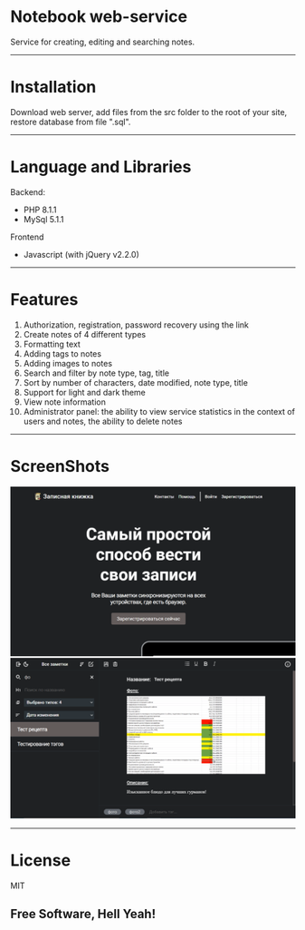 # Notebook web-service

Service for creating, editing and searching notes.

---

# Installation

Download web server, add files from the src folder to the root of your site, restore database from file ".sql".

---

# Language and Libraries

Backend:

 - PHP 8.1.1
 - MySql 5.1.1

Frontend

 - Javascript (with jQuery v2.2.0)
 
---
# Features
1) Authorization, registration, password recovery using the link
2) Create notes of 4 different types
3) Formatting text
4) Adding tags to notes
5) Adding images to notes
6) Search and filter by note type, tag, title
7) Sort by number of characters, date modified, note type, title
8) Support for light and dark theme
9) View note information
10) Administrator panel: the ability to view service statistics in the context of users and notes, the ability to delete notes

---
# ScreenShots

![screenshot](/screenshots/1.png)
![screenshot](/screenshots/2.png)

---
# License

MIT

**Free Software, Hell Yeah!**
---